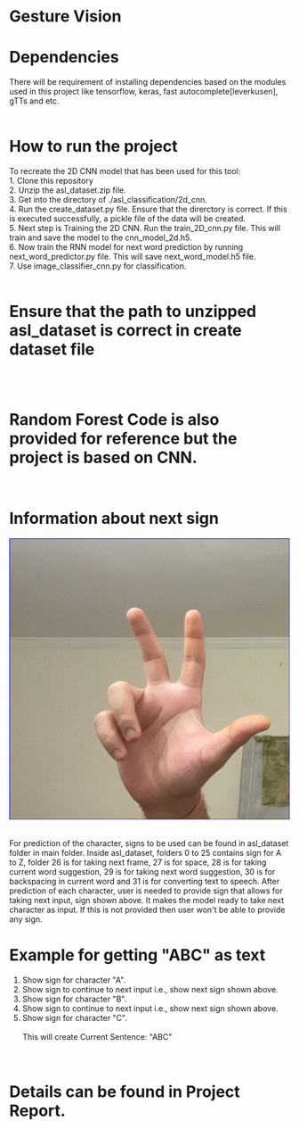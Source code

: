 # Gesture Vision

<h1> Dependencies</h1>
There will be requirement of installing dependencies based on the modules used in this project like tensorflow, keras, fast autocomplete[leverkusen], gTTs and etc. <br><br>
<h1> How to run the project</h1>
To recreate the 2D CNN model that has been used for this tool:<br>
1. Clone this repository<br>
2. Unzip the asl_dataset.zip file.<br>
3. Get into the directory of ./asl_classification/2d_cnn. <br>
4. Run the create_dataset.py file. Ensure that the direrctory is correct. If this is executed successfully, a pickle file of the data will be created. <br>
5. Next step is Training the 2D CNN. Run the train_2D_cnn.py file. This will train and save the model to the cnn_model_2d.h5. <br>
6. Now train the RNN model for next word prediction by running next_word_predictor.py file. This will save next_word_model.h5 file. <br>
7. Use image_classifier_cnn.py for classification.<br><br>
<h1>Ensure that the path to unzipped asl_dataset is correct in create dataset file</h1>
<br><br>
<h1>Random Forest Code is also provided for reference but the project is based on CNN.</h1><br>

# Information about next sign

![Sign To Continue](./NextSign.jpg "Next Sign which allows to take next input")

<br>For prediction of the character, signs to be used can be found in asl_dataset folder in main folder. Inside asl_dataset, folders 0 to 25 contains sign for A to Z, folder 26 is for taking next frame, 27 is for space, 28 is for taking current word suggestion, 29 is for taking next word suggestion, 30 is for backspacing in current word and 31 is for converting text to speech. After prediction of each character, user is needed to provide sign that allows for taking next input, sign shown above. It makes the model ready to take next character as input. If this is not provided then user won't be able to provide any sign.<br>

# Example for getting "ABC" as text

1. Show sign for character "A".
2. Show sign to continue to next input i.e., show next sign shown above.
3. Show sign for character "B".
4. Show sign to continue to next input i.e., show next sign shown above.
5. Show sign for character "C". <br><br>
   This will create Current Sentence: "ABC"<br>

# <br>Details can be found in Project Report.
